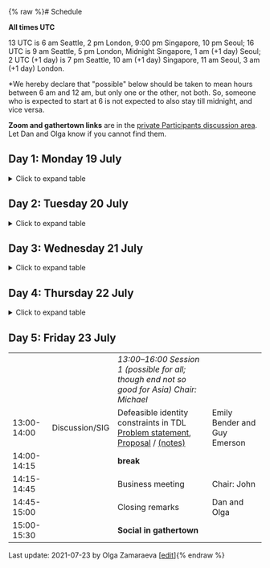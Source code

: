{% raw %}# Schedule

**All times UTC** 

13 UTC is 6 am Seattle, 2 pm London, 9:00 pm Singapore, 10 pm Seoul; 16 UTC is 9 am Seattle, 5 pm London, Midnight Singapore, 1 am (+1 day) Seoul; 2 UTC (+1 day) is 7 pm Seattle, 10 am (+1 day) Singapore, 11 am Seoul, 3 am (+1 day) London. 

*We hereby declare that "possible" below should be taken to mean hours between 6 am and 12 am, but only one or the other, not both. So, someone who is expected to start at 6 is not expected to also stay till midnight, and vice versa.

**Zoom and gathertown links** are in the [private Participants discussion area](https://github.com/orgs/delph-in/teams/participants). Let Dan and Olga know if you cannot find them.

## Day 1: Monday 19 July
<details>
  <summary>Click to expand table</summary>


|    | |    |      |
|------------|---------------------|--------------------------------------------------------------------------------|-------------------------------------|
| | |*13:00–15:30 Session 1 (possible\* for all) Chair: Dan*| |
|13:00-13:10 | |[Opening remarks](https://github.com/delph-in/docs/raw/main/summits/2021/2021OpeningRemarks.pdf) | Dan, Olga |
|13:10-13:55 | |site updates: [NTU](https://github.com/delph-in/docs/raw/main/summits/2021/ntu-update-2021.pdf), [Brazil](https://github.com/delph-in/docs/raw/main/summits/2021/update-br-2021.pdf), [Cambridge](https://github.com/delph-in/docs/raw/main/summits/2021/cambridge.pdf), [UW](https://github.com/delph-in/docs/raw/main/summits/2021/UW-site-update.pdf), [Korea](https://github.com/delph-in/docs/raw/main/summits/2021/korea2021.pdf), [Trondheim](https://github.com/delph-in/docs/raw/main/summits/2021/Trondheim2021.pdf), [Stanford](https://github.com/delph-in/docs/raw/main/summits/2021/Stanford2021.pdf) |  Alexandre, Sanghoun, Francis, Guy, Lars, Dan, Emily |
| 13:55-14:00| | **break** | |
|14:00-14:45 | Long presentation |[PhD report: Zhong updates and mal-ruled treebanks (ERG+Zhong)](https://github.com/delph-in/docs/raw/main/summits/2021/2021_delphin_lmc-phd-update.pdf) | Luis Morgado da Costa |
| 14:45-15:30| |**Social in gathertown** |  |
|    | |    |      |
| | |*16:00–18:10 Session 2 (good for Europe/Africa and the Americas) Chair: Dan*| |
|16:00-16:20 | Short presentation | [PhD thesis report: Wh-questions in the Grammar Matrix](https://github.com/delph-in/docs/raw/main/summits/2021/Zamaraeva_DELPH_IN2021_wh.pdf) | Olga Zamaraeva |
|16:20-16:40 | Short presentation | [Master's thesis proposal: Adnominal possession inference for AGGREGATION](https://github.com/delph-in/docs/raw/main/summits/2021/AllisonDods_aggupdate_2021.pdf) | Allison Dods |
| 16:40-17:00| Short presentation | [Using synthetic Polish grammar variants to evaluate biases in neural dependency parsing models](https://github.com/delph-in/docs/raw/main/summits/2021/czarnowska2021inductive-biases.pdf) | Paula Czarnowska |
|17:00-17:10 |  |**break** |  |
| 17:10-18:10 | Discussion/SIG | [DELPH-IN resources via Huggingface?](https://github.com/delph-in/docs/raw/main/summits/2021/mcmillanmajor2021HuggingFace.pdf)  [(notes)](../Virtual2021HuggingFace)| Angie McMillan-Major and Emily Bender |
|    | |    |      |
| (+1 day; Tue 20th in Asia) | |*2:00–3:00 Session 3 (good for Asia and West Coast America; start OK for the Americas) Chair: Not required*| |
| 2:00-3:00 | Tutorial | [fftb, chart mapping, generic entries](https://github.com/delph-in/docs/raw/main/summits/2021/2021_delphin_fftb-repp-chartmap-discussion-notes.pdf) | Requestor: Luis; Host: Dan |

</details>


## Day 2: Tuesday 20 July
<details>
  <summary>Click to expand table</summary>


|    | |    |      |
|------------|---------------------|--------------------------------------------------------------------------------|-------------------------------------|
| | |*13:00–15:30 Session 1 (possible for all) Chair: Francis*| |
|13:00-13:45 | Long presentation  | [Turing completeness of unification](https://github.com/delph-in/docs/raw/main/summits/2021/turing.pdf) [[demo grammar](https://github.com/delph-in/docs/tree/main/summits/2021/turing-demo-grammar)] | Guy Emerson |
| 13:45-14:05| Short presentation | [ERG 2020 update](https://github.com/delph-in/docs/raw/main/summits/2021/ERG2020update.pdf) | Dan Flickinger|
| 14:05-14:10| | **break** | |
| 14:10-15:10 | Discussion | [Infrastructure and governance; move to Github](https://github.com/delph-in/docs/raw/main/summits/2021/delph-in_infrastructure.pdf) [(notes)](https://github.com/delph-in/docs/wiki/Virtual2021Infrastructure) | Michael, Alexandre, and Olga |
| 15:10-15:30| |**Social in gathertown** |  |
|    | |    |      |
| | |*16:00–18:10 Session 2 (good for Europe/Africa and the Americas) Chair: Emily*| |
|16:00-16:20 | Short presentation |[Master's thesis report: AGG morphology](https://github.com/delph-in/docs/raw/main/summits/2021/Conrad_DELPH-IN_thesis_presentation.pdf)| Liz Conrad |
|16:20-17:05 | Long presentation |[Lexical threading in the Grammar Matrix](https://github.com/delph-in/docs/raw/main/summits/2021/Zamaraeva_DELPH_IN2021_lexthread.pdf) | Olga Zamaraeva |
| 17:05-17:10| | **break** | |
| 17:10-18:10 | Discussion | Linking plural features to semantic plurality [(slides)](https://github.com/delph-in/docs/raw/main/summits/2021/ann2021plurals.pdf) [(notes)](https://github.com/delph-in/docs/wiki/Virtual2021PluralSemantics) | Ann Copestake |
|    | |    |      |
|(+1 day; Wed 21st in Asia) | |*2:00–3:30 Session 3 (good for Asia and West Coast America; start OK for the Americas) Chair: Dan*| |
|2:00-2:45 | Long presentation |PorGram| Alexandre Rademaker and Leonel Figueiredo de Alencar  |
| 2:45-2:50| | **break** | |
| 2:50-3:10| Short presentation | [Adjective-headed sentences in Singlish](https://github.com/delph-in/docs/raw/main/summits/2021/Chow2021SinglishAdj.pdf) | Siew Yeng Chow|
|3:10-3:30| Short presentation | [MRS-based generation using transformers](https://github.com/delph-in/docs/raw/main/summits/2021/Lee%20-%20MRS-based%20Generation%20Using%20Transformer_v2.pdf) | Gyu-min Lee|
</details>


## Day 3: Wednesday 21 July

<details>
  <summary>Click to expand table</summary>


|    | |    |      |
|------------|---------------------|--------------------------------------------------------------------------------|-------------------------------------|
| | |*13:00–15:30 Session 1 (possible for all) Chair: Guy*| |
| 13:00-13:45| Long presentation | [LKB-FOS update](https://github.com/delph-in/docs/raw/main/summits/2021/lkb-fos-update-21.pdf) | John Carroll |
| 13:45-14:00|  | **break** | |
| 14:00-15:00| Tutorial | Large lexicons (obtaining them with AGG tools, maintaining them), reusing lexical resources, handling productive word formation rules ([notes](../Virtual2021Lexicon))  | Requestor: Alexandre; Hosts: Emily/Liz (AGG), **TBD** (rest) |
| 15:00-15:30| |**Social in gathertown** |  |
|    | |    |      |
| | |*16:00–18:10 Session 2 (good for Europe/Africa and the Americas) Chair: Not required*| |
| 16:00-17:00| Discussion | [Parsing prospects for and with HPSG](https://github.com/delph-in/docs/raw/main/summits/2021/Zamaraeva_DELPH-IN2021-parsing.pdf) ([notes](../Virtual2021ParsingProspects))| Olga Zamaraeva |
|    | |    |      |
| (+1 day; Thu 22nd in Asia) | |*2:00–4:00 Session 3 (good for Asia and West Coast America; start OK for the Americas) Chair: Alexandre*| |
|2:00-2:45 | Long presentation | [Evaluating error detection in parsing second-language learner data using mal-rules](https://github.com/delph-in/docs/raw/main/summits/2021/ErrorsDPF2021.pdf)| Dan Flickinger |
| 2:45-2:50|  | **break** | |
| 2:50-4:00| Discussion/SIG |  Data statements for treebanks ([notes](../Virtual2021DataStatements))| Emily Bender and Angie McMillan-Major|
</details>


## Day 4: Thursday 22 July

<details>
  <summary>Click to expand table</summary>


|    | |    |      |
|------------|---------------------|--------------------------------------------------------------------------------|-------------------------------------|
| | |*13:00–15:00 Session 1 (possible for all) Chair: Not required*| |
| 13:00-15:00| | **Main Social:** [Trivia game](https://github.com/delph-in/docs/raw/main/summits/2021/2021_Trivia.pdf) (and hanging out afterwards) | |
|    | |    |      |
| | |*16:00–18:10 Session 2 (good for Europe/Africa and the Americas) Chair: Sanghoun*| |
| 16:00-16:20| Short presentation| WQL/WSI web interface for querying profiles [note](https://github.com/delph-in/docs/raw/main/summits/2021/arademaker-wsi-wql.pdf) | Alexandre Rademaker |
| 16:20-17:05| Long presentation | [RepGraph](https://repgraph.vercel.app/): A Tool for Visualising and Analysing Meaning Representation Graphs  | Jaron Cohen, Roy Cohen, Edan Toledo, Jan Buys|
| 17:05-17:10|  | **break** | |
| 17:10-18:10| Tutorial | [Functional Distributional Semantics](https://github.com/delph-in/docs/raw/main/summits/2021/func-dist-sem-tutorial.pdf) | Requestor: Alexandre; Host: Guy |
|    | |    |      |
| (+1 day; Fri 23d in Asia)| |*2:00–4:00 Session 3 (good for Asia and West Coast America; start OK for the Americas) Chair: Luis*| |
|2:00-2:45 | Long presentation | Merging WordNet gloss DRMSs with sense annotations [note](https://github.com/delph-in/docs/raw/main/summits/2021/arademaker-glosstag.pdf)  | Alexandre Rademaker |
| 2:45-3:00|  | **break** | |
| 3:00-4:00| Discussion |  [Implemented grammars for pursuing linguistic research questions (starting a project on Sahaptin)](https://github.com/delph-in/docs/raw/main/summits/2021/ZamaraevaHargusDELPHIN2021Sahaptin.pdf) [notes](https://github.com/delph-in/docs/wiki/Virtual2021Sahaptin)| Olga Zamaraeva, Sharon Hargus|
</details>


## Day 5: Friday 23 July

|    | |    |      |
|------------|---------------------|--------------------------------------------------------------------------------|-------------------------------------|
| | |*13:00–16:00 Session 1 (possible for all; though end not so good for Asia) Chair: Michael*| |
| 13:00-14:00| Discussion/SIG| Defeasible identity constraints in TDL<br>[Problem statement](https://github.com/delph-in/docs/raw/main/summits/2021/Virual2021DefeasibleIdentity.pdf), [Proposal](https://github.com/delph-in/docs/raw/main/summits/2021/defeasible-proposal.pdf) / [(notes)](../Virtual2021DefeasibleIdentity)| Emily Bender and Guy Emerson |
| 14:00-14:15|  | **break** | |
| 14:15-14:45| | Business meeting | Chair: John |
| 14:45-15:00| | Closing remarks | Dan and Olga |
| 15:00-15:30| |**Social in gathertown** |  |

Last update: 2021-07-23 by Olga Zamaraeva [[edit](https://github.com/delph-in/docs/wiki/Virtual2021Schedule/_edit)]{% endraw %}